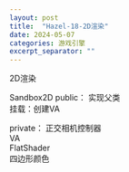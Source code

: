 ```yaml
---
layout: post
title:  "Hazel-18-2D渲染"
date: 2024-05-07
categories: 游戏引擎
excerpt_separator: ""
---
```



2D渲染

Sandbox2D 
public：
实现父类  
挂载：创建VA



private：
正交相机控制器  
VA  
FlatShader  
四边形颜色  